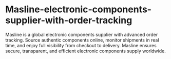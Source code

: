 # Masline-electronic-components-supplier-with-order-tracking
Masline is a global electronic components supplier with advanced order tracking. Source authentic components online, monitor shipments in real time, and enjoy full visibility from checkout to delivery. Masline ensures secure, transparent, and efficient electronic components supply worldwide.
